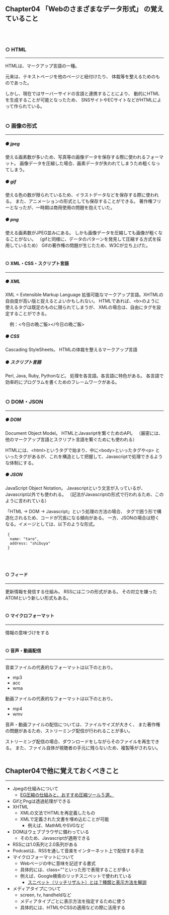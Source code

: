 ## Chapter04 「Webのさまざまなデータ形式」 の覚えていること

<br><br>

### ○ HTML
---

HTMLは、マークアップ言語の一種。

元来は、テキストページを他のページと紐付けたり、
体裁等を整えるためのものであった。

しかし、現在ではサーバーサイドの言語と連携することにより、
動的にHTMLを生成することが可能となったため、
SNSサイトやECサイトなどがHTMLによって作られている。
<br><br>

### ○ 画像の形式
----
##### ● jpeg

使える画素数が多いため、写真等の画像データを保存する際に使われるフォーマット。
画像データを圧縮した場合、画素データが失われてしまうため粗くなってしまう。

##### ● gif

使える色の数が限られているため、イラストデータなどを保存する際に使われる。
また、アニメーションの形式としても保存することができる。
著作権フリーとなったが、一時期は商用使用の問題を抱えていた。

##### ● png

使える画素数がJPEG並みにある。
しかも画像データを圧縮しても画像が粗くなることがない。
（gifと同様に、データのパターンを発見して圧縮する方式を採用しているため）
Gifの著作権の問題が生じたため、W3Cが立ち上げた。
<br><br>

#### ○ XML・CSS・スクリプト言語
---
##### ● XML

XML = Extensible Markup Language
拡張可能なマークアップ言語。XHTMLの自由度が高い版と捉えるとよいかもしれない。
HTMLであれば、\<b>のように使えるタグは既定のものに限られてしまうが、
XMLの場合は、自由にタグを設定することができる。

　例：<今日の晩ご飯></今日の晩ご飯>

##### ● CSS

Cascading StyleSheets。
HTMLの体裁を整えるマークアップ言語

##### ● スクリプト言語

Perl, Java, Ruby, Pythonなど。
処理を各言語。各言語に特色がある。
各言語で効率的にプログラムを書くためのフレームワークがある。
<br><br>

### ○ DOM・JSON
---
##### ● DOM

Document Object Model。
HTMLとJavasriptを繋ぐためのAPI。
（厳密には、他のマークアップ言語とスクリプト言語を繋ぐためにも使われる）

HTMLには、\<html>というタグで始まり、中に\<body>といったタグや\<p>
といったタグがあるが、これを構造として把握して、Javascriptで処理できるような体制にする。

##### ● JSON

JavaScript Object Notation。
Javascriptという文言が入っているが、Javascript以外でも使われる。
（記法がJavascriptの形式で行われるため、このように言われている）

「HTML → DOM → Javascript」という処理の方法の場合、
タグで囲う形で構造化されるため、コードが冗長になる傾向がある。
一方、JSONの場合は短くなる。イメージとしては、以下のような形式。

```
 {　
  name: "taro",
  address: "shibuya"
 }
```
<br><br>

#### ○ フィード
---

更新情報を発信する仕組み。
RSSには二つの形式がある。
その対立を嫌ったATOMという新しい形式もある。
<br><br>


#### ○ マイクロフォーマット
---
情報の意味づけをする
<br><br>

#### ○ 音声・動画配信
---
音楽ファイルの代表的なフォーマットは以下のとおり。
  - mp3
  - acc
  - wma

動画ファイルの代表的なフォーマットは以下のとおり。 
  - mp4
  - wmv

音声・動画ファイルの配信については、ファイルサイズが大きく、
また著作権の問題があるため、ストリーミング配信が行われることが多い。

ストリーミング配信の場合、ダウンロードをしながらそのファイルを再生できる。
また、ファイル自体が視聴者の手元に残らないため、複製等がされない。
<br><br>

## Chapter04で他に覚えておくべきこと
---
- Jpegの仕組みについて
  - [EG圧縮の仕組みと、おすすめ圧縮ツール５選。](http://www-creators.com/archives/2322)
- GifとPngは透過処理ができる
- XHTML
  - XMLの文法でHTMLを再定義したもの
  - XMLで定義された文書を埋め込むことが可能
      - 例えば、MathMLやSVGなど
- DOMはウェブブラウザに備わっている
  - そのため、Javascriptが適用できる
- RSSには1.0系列と2.0系列がある
- Podcastは、RSSを通して音楽をインターネット上で配信する手法
- マイクロフォーマットについて
  - Webページの中に意味を記述する書式
  - 具体的には、class=""といった形で表現することが多い
  - 例えば、Google検索のリッチスニペットで使われている
    - [スニペット（リッチリザルト）とは？種類と表示方法を解説](https://www.irep.co.jp/knowledge/blog/detail/id=46130/)
- メディアタイプについて
  - screen, tv, handheldなど
  - メディアタイプごとに表示方法を指定するために使う
  - 具体的には、HTMLやCSSの適用などの際に活用する